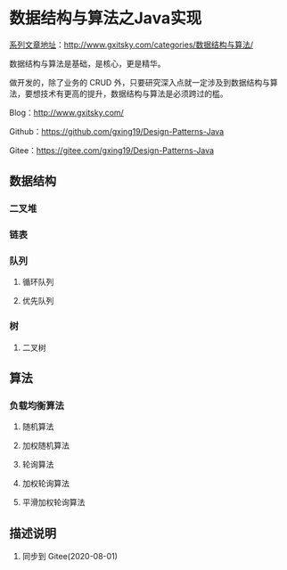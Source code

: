 # 数据结构与算法之Java实现

[系列文章地址](http://www.gxitsky.com/categories/数据结构与算法/)：http://www.gxitsky.com/categories/数据结构与算法/

数据结构与算法是基础，是核心，更是精华。

做开发的，除了业务的 CRUD 外，只要研究深入点就一定涉及到数据结构与算法，要想技术有更高的提升，数据结构与算法是必须跨过的槛。

Blog：http://www.gxitsky.com/

Github：https://github.com/gxing19/Design-Patterns-Java

Gitee：https://gitee.com/gxing19/Design-Patterns-Java

## 数据结构

### 二叉堆

### 链表

### 队列

1. 循环队列

2. 优先队列

### 树

1. 二叉树


## 算法

### 负载均衡算法
1. 随机算法

2. 加权随机算法

3. 轮询算法

4. 加权轮询算法

5. 平滑加权轮询算法

## 描述说明

1. 同步到 Gitee(2020-08-01)